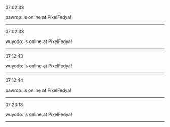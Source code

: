 07:02:33

pawrop: is online at PixelFedya!

---

07:02:33

wuyodo: is online at PixelFedya!

---

07:12:43

wuyodo: is online at PixelFedya!

---

07:12:44

pawrop: is online at PixelFedya!

---

07:23:18

wuyodo: is online at PixelFedya!

---

